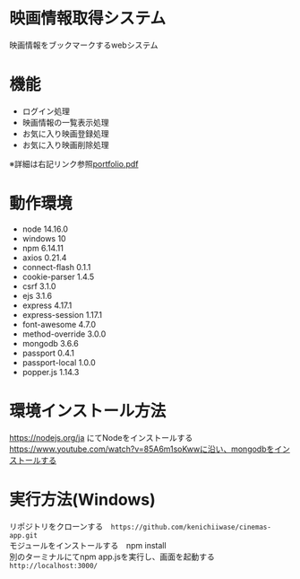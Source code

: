 # 映画情報取得システム
映画情報をブックマークするwebシステム

# 機能
- ログイン処理  
- 映画情報の一覧表示処理  
- お気に入り映画登録処理  
- お気に入り映画削除処理

※詳細は右記リンク参照[portfolio.pdf](https://github.com/kenichiiwase/portfolio/files/7109210/portfolio.pdf)

# 動作環境  
- node 14.16.0  
- windows 10  
- npm 6.14.11  
- axios 0.21.4  
- connect-flash 0.1.1  
- cookie-parser 1.4.5  
- csrf 3.1.0  
- ejs 3.1.6  
- express 4.17.1  
- express-session 1.17.1  
- font-awesome 4.7.0  
- method-override 3.0.0  
- mongodb 3.6.6  
- passport 0.4.1  
- passport-local 1.0.0  
- popper.js 1.14.3  

# 環境インストール方法  
https://nodejs.org/ja にてNodeをインストールする
https://www.youtube.com/watch?v=85A6m1soKwwに沿い、mongodbをインストールする

# 実行方法(Windows)  
リポジトリをクローンする　`https://github.com/kenichiiwase/cinemas-app.git`  
モジュールをインストールする　npm install  
別のターミナルにてnpm app.jsを実行し、画面を起動する `http://localhost:3000/`

